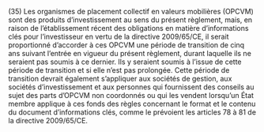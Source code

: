 (35) Les organismes de placement collectif en valeurs mobilières (OPCVM) sont des produits d’investissement au sens du présent règlement, mais, en raison de l’établissement récent des obligations en matière d’informations clés pour l’investisseur en vertu de la directive 2009/65/CE, il serait proportionné d’accorder à ces OPCVM une période de transition de cinq ans suivant l’entrée en vigueur du présent règlement, durant laquelle ils ne seraient pas soumis à ce dernier. Ils y seraient soumis à l’issue de cette période de transition et si elle n’est pas prolongée. Cette période de transition devrait également s’appliquer aux sociétés de gestion, aux sociétés d’investissement et aux personnes qui fournissent des conseils au sujet des parts d’OPCVM non coordonnés ou qui les vendent lorsqu’un État membre applique à ces fonds des règles concernant le format et le contenu du document d’informations clés, comme le prévoient les articles 78 à 81 de la directive 2009/65/CE.
